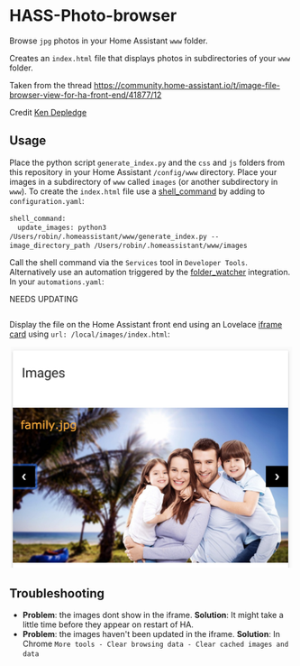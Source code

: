 # HASS-Photo-browser
Browse `jpg` photos in your Home Assistant `www` folder.

Creates an `index.html` file that displays photos in subdirectories of your `www` folder. 

Taken from the thread https://community.home-assistant.io/t/image-file-browser-view-for-ha-front-end/41877/12

Credit [Ken Depledge](https://community.home-assistant.io/u/ken.d/summary)

## Usage
Place the python script `generate_index.py` and the `css` and `js` folders from this repository in your Home Assistant `/config/www` directory. Place your images in a subdirectory of `www` called `images` (or another subdirectory in `www`). To create the `index.html` file use a [shell_command](https://www.home-assistant.io/components/shell_command/) by adding to `configuration.yaml`:
```
shell_command:
  update_images: python3 /Users/robin/.homeassistant/www/generate_index.py --image_directory_path /Users/robin/.homeassistant/www/images
```

Call the shell command via the `Services` tool in `Developer Tools`. Alternatively use an automation triggered by the [folder_watcher](https://www.home-assistant.io/components/folder_watcher/) integration. In your `automations.yaml`:

NEEDS UPDATING
```yaml

```

Display the file on the Home Assistant front end using an Lovelace [iframe card](https://www.home-assistant.io/lovelace/iframe/) using `url: /local/images/index.html`:

<p align="center">
<img src="https://github.com/robmarkcole/HASS-Photo-browser/blob/master/assets/usage.png" width="500">
</p>

## Troubleshooting
* **Problem**: the images dont show in the iframe. **Solution**: It might take a little time before they appear on restart of HA.
* **Problem**: the images haven't been updated in the iframe. **Solution**: In Chrome `More tools - Clear browsing data - Clear cached images and data`